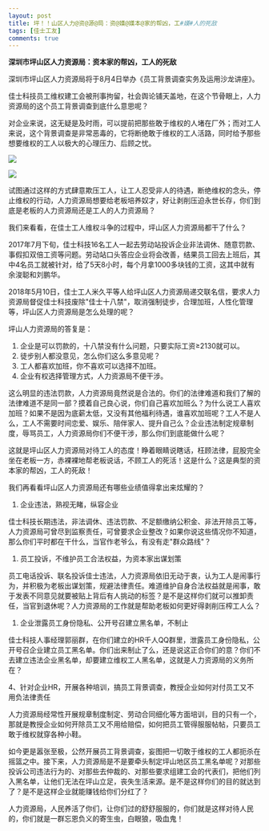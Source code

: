 ```yaml
---
layout: post
title: 坪！！山区人力@资@源@局：资@嫨@嫨本@家的帮凶，工#嫨#人的死敌
tags: [佳士工友]
comments: true
---
```


**深圳市坪山区人力资源局：资本家的帮凶，工人的死敌**

深圳市坪山区人力资源局将于8月4日举办《员工背景调查实务及运用沙龙讲座》。

佳士科技员工维权建工会被刑事拘留，社会舆论铺天盖地，在这个节骨眼上，人力资源局的这个员工背景调查到底什么意思呢？

对企业来说，这无疑是及时雨，可以提前把那些敢于维权的人堵在厂外；而对工人来说，这个背景调查是非常恶毒的，它将断绝敢于维权的工人活路，同时给予那些想要维权的工人以极大的心理压力、后顾之忧。

![](http://sdxf19.ga/wp-content/uploads/2018/08/word-image-2.jpeg)

![](http://sdxf19.ga/wp-content/uploads/2018/08/word-image-3.jpeg)

试图通过这样的方式肆意欺压工人，让工人忍受非人的待遇，断绝维权的念头，停止维权的行动，人力资源局想要给老板培养奴才，好让剥削压迫永世长存，你们到底是老板的人力资源局还是工人的人力资源局？

我们来看看，在佳士工人维权斗争的过程中，坪山区人力资源局都干了什么？

2017年7月下旬，佳士科技16名工人一起去劳动站投诉企业非法调休、随意罚款、事假扣双倍工资等问题。劳动站口头答应企业将会改善，结果员工回去上班后，其中4名员工就被针对，给了5天8小时，每个月拿1000多块钱的工资，这其中就有余浚聪和刘鹏华。

2018年5月10日，佳士工人米久平等人给坪山区人力资源局递交联名信，要求人力资源局督促佳士科技废除"佳士十八禁"，取消强制徒步，合理加班，人性化管理等，坪山区人力资源局是怎么处理的呢？

坪山人力资源局的答复是：

1.  企业是可以罚款的，十八禁没有什么问题，只要实际工资≥2130就可以。
2.  徒步别人都没意见，怎么你们这么多意见呢？
3.  工人都喜欢加班，你不喜欢可以选择不加班。
4.  企业有权选择管理方式，人力资源局不便干涉。

这么明显的违法罚款，人力资源局竟然说是合法的。你们的法律难道和我们了解的法律难道不是同一部？摸着自己良心说，你们自己喜欢加班么？为什么说工人喜欢加班？如果不是因为底薪太低，又没有其他福利待遇，谁喜欢加班呢？工人不是人么，工人不需要时间恋爱、娱乐、陪伴家人、提升自己么？企业违法制定规章制度，辱骂员工，人力资源局你们不便干涉，那么你们到底能做什么呢？

这就是坪山区人力资源局对待工人的态度！睁着眼睛说瞎话，枉顾法律，屁股完全坐在老板一方，赤裸裸地帮老板说话，不顾工人的死活！这是什么？这是典型的资本家的帮凶，工人的死敌！

我们再看看坪山区人力资源局还有哪些业绩值得拿出来炫耀的？

1.  企业违法，熟视无睹，纵容企业

佳士科技长期违法，非法调休、违法罚款、不足额缴纳公积金、非法开除员工等，人力资源局可曾尽到监察责任，可曾要求企业整改？如果你说这些情况你不知道，那么你们平时都在干什么，当官作老爷么，有没有走"群众路线"？

1.  员工投诉，不维护员工合法权益，为资本家出谋划策

员工电话投诉、联名投诉佳士违法，人力资源局依旧无动于衷，认为工人是闹事行为，并积极为老板出谋划策，规避法律责任。难道维护自身合法权益就是闹事，敢于发表不同意见就要被贴上背后有人挑动的标签？是不是这样你们就可以推卸责任，当官到退休呢？人力资源局的工作就是帮助老板如何更好得剥削压榨工人么？

1.  企业泄露员工身份隐私、公开号召建立黑名单，不制止

佳士科技人事经理郭丽群，在你们建立的HR千人QQ群里，泄露员工身份隐私，公开号召企业建立员工黑名单。你们出来制止了么，还是说这正合你们的意？你们不去建立违法企业黑名单，却要建立维权工人黑名单，这就是人力资源局的义务所在？

4、针对企业HR，开展各种培训，搞员工背景调查，教授企业如何对付员工又不用负法律责任

人力资源局经常性开展规章制度制定、劳动合同细化等方面培训，目的只有一个，那就是教授企业如何开除员工又不用给赔偿，如何把员工管得服服帖帖，只要员工敢于维权就穿各种小鞋。

如今更是嚣张至极，公然开展员工背景调查，妄图把一切敢于维权的工人都扼杀在摇篮之中。接下来，人力资源局是不是要牵头制定坪山地区员工黑名单呢？对那些投诉公司违法行为的、对那些去仲裁的、对那些要求组建工会的代表们，把他们列入黑名单，让他们无法在坪山立足，丧失生活来源。是不是这样你们的目的就达到了？是不是这样企业就能赚钱给你们分红了？

人力资源局，人民养活了你们，让你们过的舒舒服服的，你们就是这样对待人民的，你们就是一群忘恩负义的寄生虫，白眼狼，吸血鬼！
